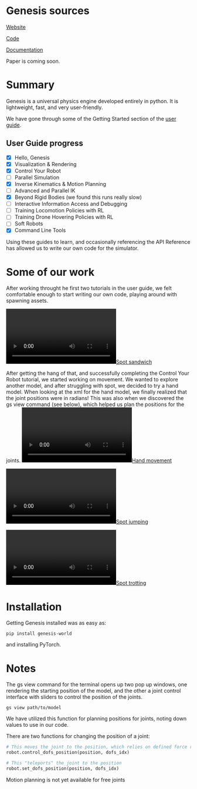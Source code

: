 # Genesis sources
[Website](https://genesis-embodied-ai.github.io/)

[Code](https://github.com/Genesis-Embodied-AI/Genesis)

[Documentation](https://genesis-world.readthedocs.io/en/latest/)

Paper is coming soon.

# Summary
Genesis is a universal physics engine developed entirely in python. It is lightweight, fast, and very user-friendly.

We have gone through some of the Getting Started section of the [user guide](https://genesis-world.readthedocs.io/en/latest/user_guide/index.html).

## User Guide progress
- [x] Hello, Genesis
- [x] Visualization & Rendering
- [x] Control Your Robot
- [ ] Parallel Simulation
- [x] Inverse Kinematics & Motion Planning
- [ ] Advanced and Parallel IK
- [x] Beyond Rigid Bodies (we found this runs really slow)
- [ ] Interactive Information Access and Debugging
- [ ] Training Locomotion Policies with RL
- [ ] Training Drone Hovering Policies with RL
- [ ] Soft Robots
- [x] Command Line Tools

Using these guides to learn, and occasionally referencing the API Reference has allowed us to write our own code for the simulator.

# Some of our work
After working throught he first two tutorials in the user guide, we felt comfortable enough to start writing our own code, playing around with spawning assets.

[![Spot sandwich](../genesis/picsAndVids/spotSandwich.mp4)](../genesis/tested/spotSandwich.py)

After getting the hang of that, and successfully completing the Control Your Robot tutorial, we started working on movement. We wanted to explore another model, and after struggling with spot, we decided to try a hand model.
When looking at the xml for the hand model, we finally realized that the joint positions were in radians!
This was also when we discovered the gs view command (see below), which helped us plan the positions for the joints.
[![Hand movement](../genesis/picsAndVids/handTest2.mp4)](../genesis/tested/handTest2.py)

[![Spot jumping](../genesis/picsAndVids/jump.mp4)](../genesis/tested/jumpSpot.py)

[![Spot trotting](../genesis/picsAndVids/spotTrot1.mp4)](../genesis/tested/spotTrot1.py)



# Installation
Getting Genesis installed was as easy as:
```
pip install genesis-world
```
and installing PyTorch.

# Notes
The gs view command for the terminal opens up two pop up windows, one rendering the starting position of the model, and the other a joint control interface with sliders to control the position of the joints.
```
gs view path/to/model
```
We have utilized this function for planning positions for joints, noting down values to use in our code.

There are two functions for changing the position of a joint:
``` python
# This moves the joint to the position, which relies on defined force ranges
robot.control_dofs_position(position, dofs_idx)

# This "teleports" the joint to the position
robot.set_dofs_position(position, dofs_idx)
```

Motion planning is not yet available for free joints
